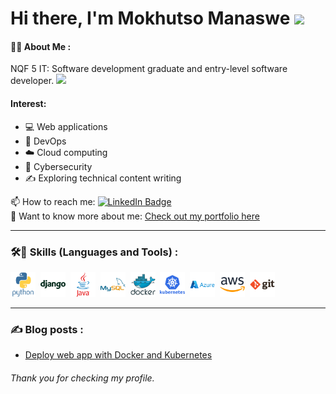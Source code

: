 <h1>
    Hi there, I'm Mokhutso Manaswe 
    <img src="https://media.giphy.com/media/hvRJCLFzcasrR4ia7z/giphy.gif" width="30px"/>
</h1>

#### :woman_technologist: About Me :
NQF 5 IT: Software development graduate and entry-level software developer.
<img src="https://media.giphy.com/media/WUlplcMpOCEmTGBtBW/giphy.gif" width="30">


#### Interest:
- :computer: Web applications
- :bow_and_arrow: DevOps
- :cloud: Cloud computing
- :safety_vest: Cybersecurity
- :writing_hand: Exploring technical content writing


:mailbox: How to reach me: 
[![LinkedIn Badge](https://img.shields.io/badge/LinkedIn-Profile-informational?style=flat&logo=linkedin&logoColor=white&color=0D76A8)](https://www.linkedin.com/in/mokhutso-dev/) <br>
:monocle_face: Want to know more about me: [Check out my portfolio here](https://mokhutso-dev-portfolio.vercel.app/) 

---

### :hammer_and_wrench::briefcase: Skills (Languages and Tools) :
<div>
  <img src="https://github.com/devicons/devicon/blob/master/icons/python/python-original-wordmark.svg" title="Python" alt="Python" width="40" height="40"/>&nbsp;
  <img src="https://github.com/devicons/devicon/blob/master/icons/django/django-plain-wordmark.svg" title="Django" alt="Django" width="40" height="40"/>&nbsp;
  <img src="https://github.com/devicons/devicon/blob/master/icons/java/java-original-wordmark.svg" title="Java" alt="Java" width="40" height="40"/>&nbsp;
  <img src="https://github.com/devicons/devicon/blob/master/icons/mysql/mysql-original-wordmark.svg" title="MySQL"  alt="MySQL" width="40" height="40"/>&nbsp;
  <img src="https://github.com/devicons/devicon/blob/master/icons/docker/docker-original-wordmark.svg" title="Docker" alt="Docker" width="40" height="40"/>&nbsp;
   <img src="https://github.com/devicons/devicon/blob/master/icons/kubernetes/kubernetes-plain-wordmark.svg" title="Kubernetes" alt="Kubernetes" width="40" height="40"/>&nbsp;
   <img src="https://github.com/devicons/devicon/blob/master/icons/azure/azure-original-wordmark.svg" title="Azure" alt="Azure" width="40" height="40"/>&nbsp;
  <img src="https://github.com/devicons/devicon/blob/master/icons/amazonwebservices/amazonwebservices-original-wordmark.svg" title="AWS" alt="AWS" width="40" height="40"/>&nbsp;
  <img src="https://github.com/devicons/devicon/blob/master/icons/git/git-original-wordmark.svg" title="Git" **alt="Git" width="40" height="40"/> 
</div>

<!--
---
### 📌 Pinned repositories
<a href="https://github.com/mokhutso-dev/resturant-django-website">
  <img align="center" style="margin:0.5rem" src="https://github-readme-stats.vercel.app/api/pin/?username=mokhutso-dev&repo=resturant-django-website&title_color=ffffff&text_color=c9cacc&icon_color=4AB197&bg_color=1A2B34" />
</a>  -->
<!--### 
 [![Top Langs](https://github-readme-stats.vercel.app/api/top-langs/?username=mokhutso-dev&layout=compact)](https://github.com/anuraghazra/github-readme-stats) -->

---

### :writing_hand: Blog posts :
-  [Deploy web app with Docker and Kubernetes](https://dev.to/mokhutso-dev/documentation-on-my-success-to-deploy-web-application-to-a-featured-kubernetes-environment-1nlm)

###### Thank you for checking my profile.



